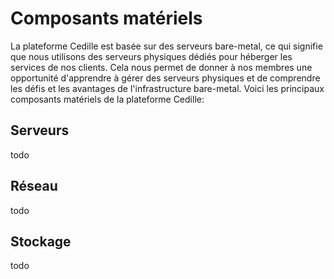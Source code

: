 # Composants matériels

La plateforme Cedille est basée sur des serveurs bare-metal, ce qui signifie que
nous utilisons des serveurs physiques dédiés pour héberger les services de nos
clients. Cela nous permet de donner à nos membres une opportunité d'apprendre à
gérer des serveurs physiques et de comprendre les défis et les avantages de
l'infrastructure bare-metal. Voici les principaux composants matériels de la
plateforme Cedille:

## Serveurs

todo

## Réseau

todo

## Stockage

todo
